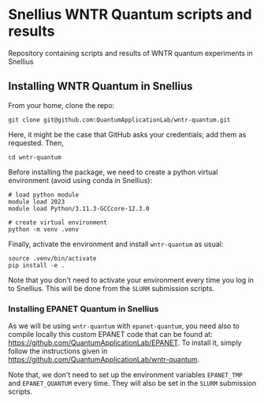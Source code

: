 # Snellius WNTR Quantum scripts and results

Repository containing scripts and results of WNTR quantum experiments in Snellius

## Installing WNTR Quantum in Snellius

From your home, clone the repo:

```console
git clone git@github.com:QuantumApplicationLab/wntr-quantum.git
```
Here, it might be the case that GitHub asks your credentials; add them as requested. Then,

```console
cd wntr-quantum
```

Before installing the package, we need to create a python virtual environment (avoid using conda in Snellius):

```console
# load python module
module load 2023
module load Python/3.11.3-GCCcore-12.3.0

# create virtual environment
python -m venv .venv
```

Finally, activate the environment and install `wntr-quantum` as usual:

```console
source .venv/bin/activate
pip install -e .
```

Note that you don't need to activate your environment every time you log in to Snellius. This will be done from the `SLURM` submission scripts.

### Installing EPANET Quantum in Snellius

As we will be using `wntr-quantum` with `epanet-quantum`, you need also to compile locally this custom EPANET code that can be found at: https://github.com/QuantumApplicationLab/EPANET. To install it, simply follow the instructions given in https://github.com/QuantumApplicationLab/wntr-quantum.

Note that, we don't need to set up the environment variables `EPANET_TMP` and `EPANET_QUANTUM` every time. They will also be set in the `SLURM` submission scripts.
